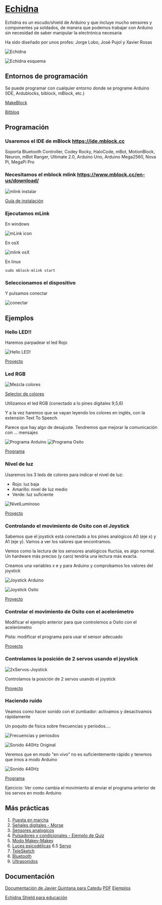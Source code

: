 

# [Echidna](http://echidna.es/)

Echidna es un escudo/shield de Arduino y que incluye mucho sensores y componentes ya soldados, de manera que podemos trabajar con Arduino sin necesidad de saber manipular la electrónica necesaria

Ha sido diseñado por unos profes: Jorge Lobo, José Pujol y Xavier Rosas

![Echidna](./images/echidnashield.png)


![Echidna esquema](./images/EschidnaShield-esquema.png)

## Entornos de programación

Se puede programar con cualquier entorno donde se programe Arduino (IDE, Ardublocks, biblock, mBlock, etc.)

[MakeBlock](https://ide.mblock.cc/)

[Bitbloq](https://bitbloq.bq.com)

## Programación

### Usaremos el IDE de mBlock https://ide.mblock.cc 

Soporta Bluetooth Controller, Codey Rocky, HaloCode, mBot, MotionBlock, Neuron, mBot Ranger, Ultimate 2.0, Arduino Uno, Arduino Mega2560, Nova Pi, MegaPi Pro


### Necesitamos el mblock mlink  https://www.mblock.cc/en-us/download/

![mlink instalar](./images/InstalarMlink.png)

[Guía de instalación](https://www.mblock.cc/doc/en/basics/mlink-quick-start-guide.html#mlink-quick-start-guide)

### Ejecutamos mLink

En windows
 
![mLink icon](https://www.mblock.cc/doc/en/basics/images/mlink-4.png)

En osX

![mlink osX](https://www.mblock.cc/doc/en/basics/images/mlink-8.png)

En linux

    sudo mblock-mlink start
    
    
    
### Seleccionamos el dispositivo

Y pulsamos conectar

![conectar](https://www.mblock.cc/doc/en/hardware-basic/images/connect-2.png)

## Ejemplos

### Hello LED!!

Haremos parpadear el led Rojo

![Hello LED!](./images/HelloLed!.png)

[Proyecto](https://planet.mblock.cc/project/102035)

### Led RGB

![Mezcla colores](./images/Colores-MezclaRGB.jpeg)

[Selector de colores](https://htmlcolorcodes.com/es/)

Utilizamos el led RGB (conectado a lo pines digitales 9,5,6)

Y a la vez haremos que se vayan leyendo los colores en inglés, con la extensión Text To Speech.

Parece que hay algo de desajuste. Tendremos que mejorar la comunicación con ... mensajes    

![Programa Arduino](./images/Colores-Arduino.png)
![Programa Osito](./images/Colores-Osito.png)

[Programa](https://planet.mblock.cc/project/projectshare/101707)


### Nivel de luz

Usaremos los 3 leds de colores para indicar el nivel de luz:
* Rojo: luz baja
* Amarillo: nivel de luz medio
* Verde: luz suficiente

![NivelLuminoso](./images/NivelLuminoso.png)

[Proyecto](https://planet.mblock.cc/project/102785)

### Controlando el movimiento de Osito con el Joystick

Sabemos que el joystick está conectado a los pines analógicos A0 (eje x) y A1 (eje y). Vamos a ver los valores que encontramos.

Vemos como la lectura de los sensores analógicos fluctúa, es algo normal. Un hardware más preciso (y caro) tendría una lectura más exacta.

Creamos una variables x e y para Arduino y comprobamos los valores del joystick

![Joystick Arduino](./images/Joystick-Arduino.png)

![Joystick Osito](./images/Joystick-Osito.png)

[Proyecto](https://planet.mblock.cc/project/102052) 

### Controlar el movimiento de Osito con el acelerómetro

Modificar el ejemplo anterior para que controlemos a Osito con el acelerómetro

Pista: modificar el programa para usar el sensor adecuado

[Proyecto](https://planet.mblock.cc/project/102061)

### Controlamos la posición de 2 servos usando el joystick

![2xServos-Joystick](./images/2xServos-Joystick.png)

Controlamos la posición de 2 servos usando el joystick

[Proyecto](https://planet.mblock.cc/project/102156)

### Haciendo ruído

Veamos como hacer sonido con el zumbador: activamos y desactivamos rápidamente

Un poquito de física sobre frecuencias y periodos....

![Frecuencias y periosdos](./images/frecuenciaYperiodo.png)

![Sonido 440Hz Original](./images/Sonido440HzOrig.png)

Veremos que en modo "en vivo" no es suficientemente rápido y tenemos que irnos a modo Arduino

![Sonido 440Hz](./images/Sonido440.png)

[Programa](https://planet.mblock.cc/project/102073)

Ejercicio: Ver como cambia el movimiento al enviar el programa anterior de los servos en modo Arduino

## Más prácticas

1. [Puesta en marcha](https://docs.google.com/presentation/d/1NYOY1towdBt71wKYxt_jLBhTYYsIkpvGYDGA5utdINU/pub?start=false&loop=false&delayms=3000&slide=id.g1d7972fb46_0_58)
2. [Señales digitales - Morse](https://docs.google.com/presentation/d/e/2PACX-1vRHtGnZqarnsH3gNz8kqsuLxwNFLnBqoz2RtxcgU1ee6OVge2knzkpjZ1kya5J7RGla3NIzE5lV3HL1/pub?start=false&loop=false&delayms=3000&slide=id.g5e67d40e2f_0_222)
3. [Sensores analogicos](https://docs.google.com/presentation/d/e/2PACX-1vQl1u6t4B8fF9CyEKpBzi6zhQfons3dBTU3hWeYcLKatMsjhb707f7ea7WMNLnrVktEjDrQGy8ZD-5l/pub?start=false&loop=false&delayms=3000&slide=id.g22833a02f3_0_0)
4. [Pulsadores y condicionales - Ejemplo de Quiz](https://docs.google.com/presentation/d/e/2PACX-1vTPm4czxn9bT9avK2kgZA-RMyvMCv9TGb5pXj3y3I5W7a4qFAO077c0neYWXSbvUYp1NCmHUIzXBhN3/pub?start=false&loop=false&delayms=3000&slide=id.p)
5. [Modo Makey-Makey](https://docs.google.com/presentation/d/1HBhSaJAErg5IXbYpjDPuCQDJVzoYAWjmVivMPmMvfrI/pub?start=false&loop=false&delayms=3000&slide=id.g22833a02f3_0_0)
6. [Luces psicodélicas](https://catedu.gitbooks.io/programa-arduino-con-echidna/content/tema_2_salidas_de_echidna/21_luces.html)
6.5 [Servo](https://catedu.gitbooks.io/programa-arduino-con-echidna/content/55-rele.html)
7. [TeleSketch](https://catedu.gitbooks.io/programa-arduino-con-echidna/content/3_entradas_de_echidna/33_joystick/331-telesketch.html)
8. [Bluetooth](https://catedu.gitbooks.io/programa-arduino-con-echidna/content/5_extensiones/51_bluetooth.html)
9. [Ultrasonidos](https://catedu.gitbooks.io/programa-arduino-con-echidna/content/5_extensiones/54-ultrasonidos.html)

## Documentación

[Documentación de Javier Quintana para Catedu](https://catedu.gitbooks.io/programa-arduino-con-echidna/content/) [PDF](https://legacy.gitbook.com/download/pdf/book/catedu/programa-arduino-con-echidna) [Ejemplos](https://github.com/JavierQuintana/Echidna)

[Echidna Shield para educación](https://www.programoergosum.com/cursos-online/robotica-educativa/604-robotica-educativa-con-echidna-shield/introduccion)
